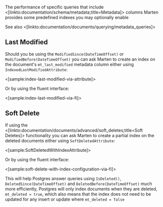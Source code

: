 <!--Title:Metadata Indexes-->

The performance of specific queries that include <[linkto:documentation/schema/metadata;title=Metadata]> columns
Marten provides some predefined indexes you may optionally enable

See also <[linkto:documentation/documents/querying/metadata_queries]>

## Last Modified

Should you be using the `ModifiedSince(DateTimeOffset)` or `ModifiedBefore(DateTimeOffset)` you can ask Marten to create
an index on the document's `mt_last_modified` metadata column either using `IndexedLastModifiedAttribute`:

<[sample:index-last-modified-via-attribute]>

Or by using the fluent interface:

<[sample:index-last-modified-via-fi]>

## Soft Delete

If using the <[linkto:documentation/documents/advanced/soft_deletes;title=Soft Deletes]> functionality you can ask Marten
to create a partial index on the deleted documents either using `SoftDeletedAttribute`:

<[sample:SoftDeletedWithIndexAttribute]>

Or by using the fluent interface:

<[sample:soft-delete-with-index-configuration-via-fi]>

This will help Postgres answer queries using `IsDeleted()`, `DeletedSince(DateTimeOffset)` and `DeletedBefore(DateTimeOffset)`
much more efficiently, Postgres will only index documents when they are deleted, `mt_deleted = true`, which also means that the index
does not need to be updated for any insert or update where `mt_deleted = false`
